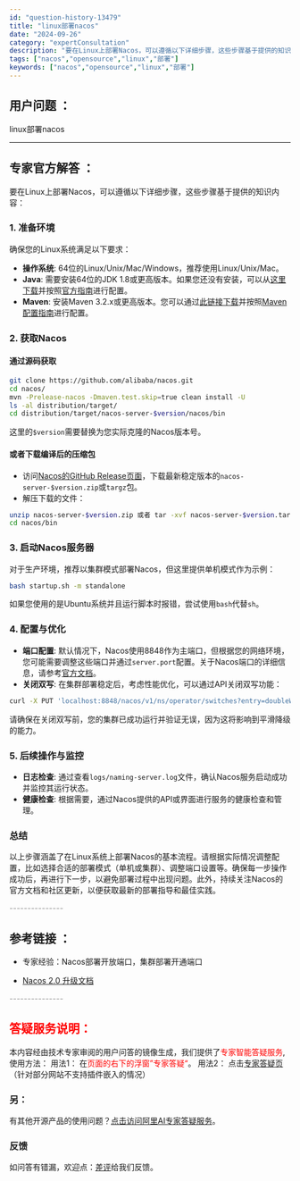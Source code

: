 ```yaml
---
id: "question-history-13479"
title: "linux部署nacos"
date: "2024-09-26"
category: "expertConsultation"
description: "要在Linux上部署Nacos，可以遵循以下详细步骤，这些步骤基于提供的知识内容：### 1. 准备环境确保您的Linux系统满足以下要求：- **操作系统**: 64位的Linux/Unix/Mac/Windows，推荐使用Linux/Unix/Mac。- **Java**: 需要安装64位的JD"
tags: ["nacos","opensource","linux","部署"]
keywords: ["nacos","opensource","linux","部署"]
---
```


## 用户问题 ： 
 linux部署nacos  

---------------
## 专家官方解答 ：

要在Linux上部署Nacos，可以遵循以下详细步骤，这些步骤基于提供的知识内容：

### 1. 准备环境

确保您的Linux系统满足以下要求：
- **操作系统**: 64位的Linux/Unix/Mac/Windows，推荐使用Linux/Unix/Mac。
- **Java**: 需要安装64位的JDK 1.8或更高版本。如果您还没有安装，可以从[这里下载](http://www.oracle.com/technetwork/java/javase/downloads/jdk8-downloads-2133151.html)并按照[官方指南](https://docs.oracle.com/cd/E19182-01/820-7851/inst_cli_jdk_javahome_t/)进行配置。
- **Maven**: 安装Maven 3.2.x或更高版本。您可以通过[此链接下载](https://maven.apache.org/download.cgi)并按照[Maven配置指南](https://maven.apache.org/settings.html)进行配置。

### 2. 获取Nacos

#### 通过源码获取
```bash
git clone https://github.com/alibaba/nacos.git
cd nacos/
mvn -Prelease-nacos -Dmaven.test.skip=true clean install -U
ls -al distribution/target/
cd distribution/target/nacos-server-$version/nacos/bin
```
这里的`$version`需要替换为您实际克隆的Nacos版本号。

#### 或者下载编译后的压缩包
- 访问[Nacos的GitHub Release页面](https://github.com/alibaba/nacos/releases)，下载最新稳定版本的`nacos-server-$version.zip`或`targz`包。
- 解压下载的文件：
```bash
unzip nacos-server-$version.zip 或者 tar -xvf nacos-server-$version.tar.gz
cd nacos/bin
```

### 3. 启动Nacos服务器

对于生产环境，推荐以集群模式部署Nacos，但这里提供单机模式作为示例：

```bash
bash startup.sh -m standalone
```
如果您使用的是Ubuntu系统并且运行脚本时报错，尝试使用`bash`代替`sh`。

### 4. 配置与优化

- **端口配置**: 默认情况下，Nacos使用8848作为主端口，但根据您的网络环境，您可能需要调整这些端口并通过`server.port`配置。关于Nacos端口的详细信息，请参考[官方文档](https://nacos.io/docs/latest/guide/admin/cluster-mode-quick-start/)。
- **关闭双写**: 在集群部署稳定后，考虑性能优化，可以通过API关闭双写功能：
```bash
curl -X PUT 'localhost:8848/nacos/v1/ns/operator/switches?entry=doubleWriteEnabled&value=false'
```
请确保在关闭双写前，您的集群已成功运行并验证无误，因为这将影响到平滑降级的能力。

### 5. 后续操作与监控

- **日志检查**: 通过查看`logs/naming-server.log`文件，确认Nacos服务启动成功并监控其运行状态。
- **健康检查**: 根据需要，通过Nacos提供的API或界面进行服务的健康检查和管理。

### 总结

以上步骤涵盖了在Linux系统上部署Nacos的基本流程。请根据实际情况调整配置，比如选择合适的部署模式（单机或集群）、调整端口设置等。确保每一步操作成功后，再进行下一步，以避免部署过程中出现问题。此外，持续关注Nacos的官方文档和社区更新，以便获取最新的部署指导和最佳实践。


<font color="#949494">---------------</font> 


## 参考链接 ：

* 专家经验：Nacos部署开放端口，集群部署开通端口 
 
 * [Nacos 2.0 升级文档](https://nacos.io/docs/latest/upgrading/200-upgrading)


 <font color="#949494">---------------</font> 
 


## <font color="#FF0000">答疑服务说明：</font> 

本内容经由技术专家审阅的用户问答的镜像生成，我们提供了<font color="#FF0000">专家智能答疑服务</font>,使用方法：
用法1： 在<font color="#FF0000">页面的右下的浮窗”专家答疑“</font>。
用法2： 点击[专家答疑页](https://answer.opensource.alibaba.com/docs/intro)（针对部分网站不支持插件嵌入的情况）
### 另：


有其他开源产品的使用问题？[点击访问阿里AI专家答疑服务](https://answer.opensource.alibaba.com/docs/intro)。
### 反馈
如问答有错漏，欢迎点：[差评](https://ai.nacos.io/user/feedbackByEnhancerGradePOJOID?enhancerGradePOJOId=16001)给我们反馈。
